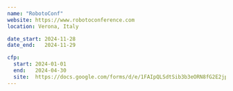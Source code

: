 ```yaml
---
name: "RobotoConf"
website: https://www.robotoconference.com
location: Verona, Italy

date_start: 2024-11-28
date_end:   2024-11-29

cfp:
  start: 2024-01-01
  end:   2024-04-30
  site:  https://docs.google.com/forms/d/e/1FAIpQLSdtSib3b3eORN8fG2E2jp718y3enaClKSgPtBWHqrDIy9xJ4A/viewform?usp=sf_link
---
```

